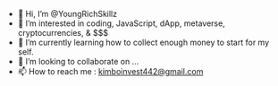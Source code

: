 - 👋 Hi, I’m @YoungRichSkillz
- 👀 I’m interested in coding, JavaScript, dApp, metaverse, cryptocurrencies, & $$$
- 🌱 I’m currently learning how to collect enough money to start for my self. 
- 💞️ I’m looking to collaborate on ...
- 📫 How to reach me : kimboinvest442@gmail.com

<!---
YoungRichSkillz/YoungRichSkillz is a ✨ special ✨ repository because its `README.md` (this file) appears on your GitHub profile.
You can click the Preview link to take a look at your changes.
--->
